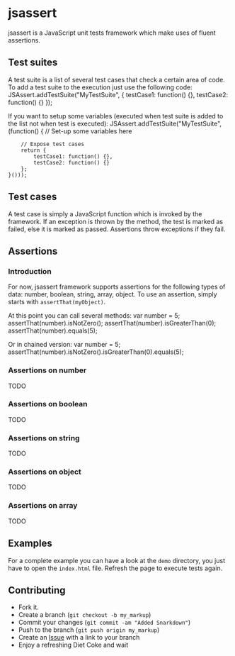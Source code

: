 jsassert
========

jsassert is a JavaScript unit tests framework which make uses of fluent assertions.

Test suites
-----------

A test suite is a list of several test cases that check a certain area of code.
To add a test suite to the execution just use the following code:
    JSAssert.addTestSuite("MyTestSuite", {
    	testCase1: function() {},
    	testCase2: function() {}
    });

If you want to setup some variables (executed when test suite is added to the list not when test is executed):
    JSAssert.addTestSuite("MyTestSuite", (function() {
    	// Set-up some variables here
    	
    	// Expose test cases
	    return {
		    testCase1: function() {},
		    testCase2: function() {}
    	};
    }()));

Test cases
----------

A test case is simply a JavaScript function which is invoked by the framework. If an exception is thrown by the method, the test is marked
as failed, else it is marked as passed. Assertions throw exceptions if they fail.


Assertions
----------

### Introduction

For now, jsassert framework supports assertions for the following types of data: number, boolean, string, array, object.
To use an assertion, simply starts with `assertThat(myObject)`.

At this point you can call several methods:
    var number = 5;
    assertThat(number).isNotZero();
    assertThat(number).isGreaterThan(0);
    assertThat(number).equals(5);

Or in chained version:
    var number = 5;
    assertThat(number).isNotZero().isGreaterThan(0).equals(5);

### Assertions on number

TODO

### Assertions on boolean

TODO

### Assertions on string

TODO

### Assertions on object

TODO

### Assertions on array

TODO


Examples
--------

For a complete example you can have a look at the `demo` directory, you just have to open the `index.html` file.
Refresh the page to execute tests again.


Contributing
------------

-   Fork it.
-   Create a branch (`git checkout -b my_markup`)
-   Commit your changes (`git commit -am "Added Snarkdown"`)
-   Push to the branch (`git push origin my_markup`)
-   Create an [Issue](https://github.com/mkhelif/jsassert/issues) with a link to your branch
-   Enjoy a refreshing Diet Coke and wait